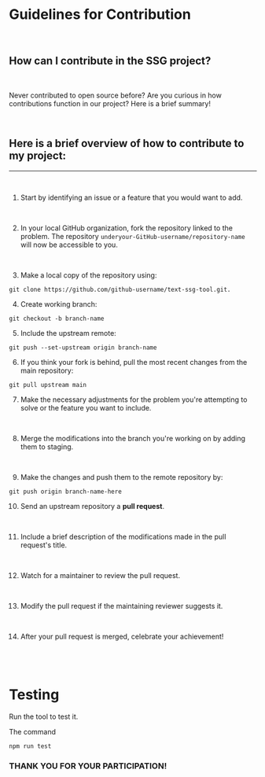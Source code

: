 # Guidelines for Contribution

<br>

## How can I contribute in the SSG project?

<br>

Never contributed to open source before? Are you curious in how contributions function in our project?
Here is a brief summary!

<br>

## **Here is a brief overview of how to contribute to my project:**

---

<br>

1. Start by identifying an issue or a feature that you would want to add.

<br>

2. In your local GitHub organization, fork the repository linked to the problem. The repository `underyour-GitHub-username/repository-name` will now be accessible to you.

<br>

3. Make a local copy of the repository using:

```
git clone https://github.com/github-username/text-ssg-tool.git.
```

4. Create working branch:

```
git checkout -b branch-name
```

5. Include the upstream remote:

```
git push --set-upstream origin branch-name
```

6. If you think your fork is behind, pull the most recent changes from the main repository:

```
git pull upstream main
```

7. Make the necessary adjustments for the problem you're attempting to solve or the feature you want to include.

<br>

8. Merge the modifications into the branch you're working on by adding them to staging.

<br>

9. Make the changes and push them to the remote repository by:

```
git push origin branch-name-here
```

10. Send an upstream repository a **pull request**.

<br>

11. Include a brief description of the modifications made in the pull request's title.

<br>

12. Watch for a maintainer to review the pull request.

<br>

13. Modify the pull request if the maintaining reviewer suggests it.

<br>

14. After your pull request is merged, celebrate your achievement!

## <br>

# Testing

Run the tool to test it.

The command

```
npm run test
```

### THANK YOU FOR YOUR PARTICIPATION!
